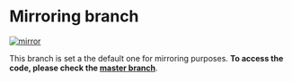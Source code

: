 # Mirroring branch

[![mirror](https://github.com/abougouffa/org-contrib/actions/workflows/mirror.yaml/badge.svg)](https://github.com/abougouffa/org-contrib/actions/workflows/mirror.yaml)

This branch is set a the default one for mirroring purposes. **To access the code, please check the [master branch](../../tree/master)**.
